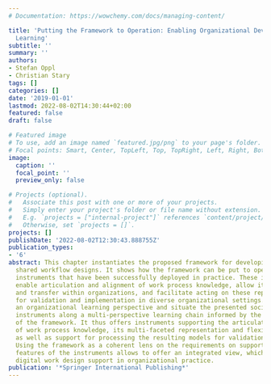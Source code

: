 ```yaml
---
# Documentation: https://wowchemy.com/docs/managing-content/

title: 'Putting the Framework to Operation: Enabling Organizational Development Through
  Learning'
subtitle: ''
summary: ''
authors:
- Stefan Oppl
- Christian Stary
tags: []
categories: []
date: '2019-01-01'
lastmod: 2022-08-02T14:30:44+02:00
featured: false
draft: false

# Featured image
# To use, add an image named `featured.jpg/png` to your page's folder.
# Focal points: Smart, Center, TopLeft, Top, TopRight, Left, Right, BottomLeft, Bottom, BottomRight.
image:
  caption: ''
  focal_point: ''
  preview_only: false

# Projects (optional).
#   Associate this post with one or more of your projects.
#   Simply enter your project's folder or file name without extension.
#   E.g. `projects = ["internal-project"]` references `content/project/deep-learning/index.md`.
#   Otherwise, set `projects = []`.
projects: []
publishDate: '2022-08-02T12:30:43.888755Z'
publication_types:
- '6'
abstract: This chapter instantiates the proposed framework for developing consensually
  shared workflow designs. It shows how the framework can be put to operation using
  instruments that have been successfully deployed in practice. These instruments
  enable articulation and alignment of work process knowledge, allow its representation
  and transfer within organizations, and facilitate acting on these representations
  for validation and implementation in diverse organizational settings. We here adopt
  an organizational learning perspective and situate the presented socio-technical
  instruments along a multi-perspective learning chain informed by the components
  of the framework. It thus offers instruments supporting the articulation and alignment
  of work process knowledge, its multi-faceted representation and flexible manipulation,
  as well as support for processing the resulting models for validation and refinement.
  Using the framework as a coherent lens on the requirements on support and the respective
  features of the instruments allows to offer an integrated view, which demonstrates
  digital work design support in organizational practice.
publication: '*Springer International Publishing*'
---
```

